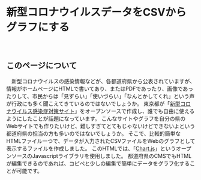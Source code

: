 # 新型コロナウイルスデータをCSVからグラフにする
　
## このページについて
　新型コロナウイルスの感染情報などが、各都道府県から公表されていますが、情報がホームページにHTMLで書いてあり、またはPDFであったり、画像であったりして、市民からは「見ずらい」「使いづらい」「なんとかしてくれ」という声が行政にも多く聞こえてきているのではないでしょうか。
 東京都が「[新型コロナウイルス感染症対策サイト](https://stopcovid19.metro.tokyo.lg.jp/)」をオープンソースで作成し、誰でも自由に使えるようにしたことが話題になっています。
  こんなサイトやグラフを自分の県のWebサイトでも作りたいけど、難しすぎてとてもじゃないけどできないよという都道府県の担当の方も多いのではないでしょうか。
  そこで、比較的簡単なHTMLファイル一つで、データが入力されたCSVファイルをWebのグラフとして表示するファイルを作成しました。
  このHTMLでは、「[Chart.js](https://www.chartjs.org/)」というオープンソースのJavascriptライブラリを使用しました。
  都道府県のCMSでもHTMLが編集できるのであれば、コピぺと少しの編集で簡単にデータをグラフ化することが可能です。
  

